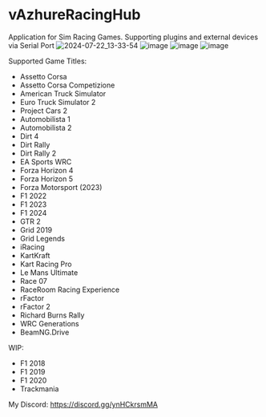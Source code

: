 # vAzhureRacingHub
Application for Sim Racing Games. Supporting plugins and external devices via Serial Port
![2024-07-22_13-33-54](https://github.com/user-attachments/assets/d0a300a2-5ce0-463c-b653-861b6e3c94e1)
![image](https://github.com/user-attachments/assets/25a9a4de-d619-4ac3-b4f5-d022322f1c93)
![image](https://github.com/vazhure/vAzhureRacingHub/assets/124382776/854e9e48-29b4-4987-8002-dd5b09e4b3de)
![image](https://github.com/user-attachments/assets/c88f9783-8864-49a8-b4b5-195558c2527f)

Supported Game Titles:
* Assetto Corsa
* Assetto Corsa Competizione
* American Truck Simulator
* Euro Truck Simulator 2
* Project Cars 2
* Automobilista 1
* Automobilista 2
* Dirt 4
* Dirt Rally
* Dirt Rally 2
* EA Sports WRC
* Forza Horizon 4
* Forza Horizon 5
* Forza Motorsport (2023)
* F1 2022
* F1 2023
* F1 2024
* GTR 2
* Grid 2019
* Grid Legends
* iRacing
* KartKraft
* Kart Racing Pro
* Le Mans Ultimate
* Race 07
* RaceRoom Racing Experience
* rFactor
* rFactor 2
* Richard Burns Rally
* WRC Generations
* BeamNG.Drive

WIP:
* F1 2018
* F1 2019
* F1 2020
* Trackmania

My Discord: https://discord.gg/ynHCkrsmMA
